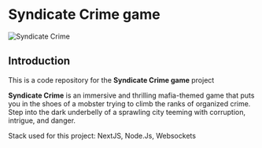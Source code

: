 # Syndicate Crime game

![Syndicate Crime](https://piotr.rzadkowolski.dev/assets/proj21.webp)

## Introduction
This is a code repository for the **Syndicate Crime game** project

**Syndicate Crime** is an immersive and thrilling mafia-themed game that puts you in the shoes of a mobster trying to climb the ranks of organized crime. Step into the dark underbelly of a sprawling city teeming with corruption, intrigue, and danger.

Stack used for this project: NextJS, Node.Js, Websockets

